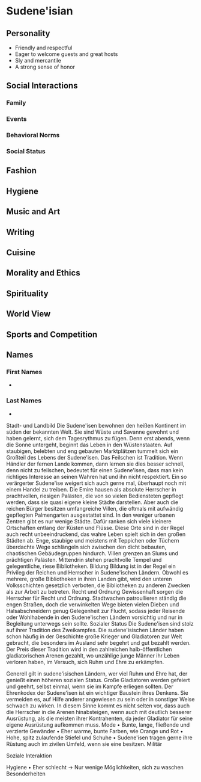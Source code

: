 # Sudene'isian

## Personality
* Friendly and respectful
* Eager to welcome guests and great hosts
* Sly and mercantile
* A strong sense of honor

## Social Interactions

### Family

### Events

### Behavioral Norms

### Social Status

## Fashion

## Hygiene

## Music and Art

## Writing

## Cuisine

## Morality and Ethics

## Spirituality

## World View

## Sports and Competition

## Names

### First Names
* 

### Last Names
* 

Stadt- und Landbild
Die Sudene'isen bewohnen den heißen Kontinent im süden der bekannten Welt. Sie sind Wüste und Savanne gewohnt und haben gelernt, sich dem Tagesrythmus zu fügen. Denn erst abends, wenn die Sonne untergeht, beginnt das Leben in den Wüstenstaaten. 
Auf staubigen, belebten und eng gebauten Marktplätzen tummelt sich ein Großteil des Lebens der Sudene'isen. Das Feilschen ist Tradition. Wenn Händler der fernen Lande kommen, dann lernen sie dies besser schnell, denn nicht zu feilschen, bedeutet für einen Sudene'isen, dass man kein richtiges Interesse an seinen Wahren hat und ihn nicht respektiert. Ein so verärgerter Sudene'ise weigert sich auch gerne mal, überhaupt noch mit einem Handel zu treiben. 
Die Emire hausen als absolute Herrscher in prachtvollen, riesigen Palästen, die von so vielen Bediensteten gepflegt werden, dass sie quasi eigene kleine Städte darstellen. Aber auch die reichen Bürger besitzen umfangreiche Villen, die oftmals mit aufwändig gepflegten Palmengarten ausgestattet sind.
In den weniger urbanen Zentren gibt es nur wenige Städte. Dafür ranken sich viele kleinere Ortschaften entlang der Küsten und Flüsse. Diese Orte sind in der Regel auch recht unbeeindruckend, das wahre Leben spielt sich in den großen Städten ab. Enge, staubige und meistens mit Teppichen oder Tüchern überdachte Wege schlängeln sich zwischen den dicht bebauten, chaotischen Gebäudegruppen hindurch. Villen grenzen an Slums und prächtigen Palästen. Mittendrin stehen prachtvolle Tempel und gelegentliche, riese Bibliotheken. 
Bildung
Bildung ist in der Regel ein Privileg der Reichen und Herrscher in Sudene'ischen Ländern. Obwohl es mehrere, große Bibliotheken in ihren Landen gibt, wird den unteren Volksschichten gesetzlich verboten, die Bibliotheken zu anderen Zwecken als zur Arbeit zu betreten. 
Recht und Ordnung
Gewissenhaft sorgen die Herrscher für Recht und Ordnung. Stadtwachen patroullieren ständig die engen Straßen, doch die verwinkelten Wege bieten vielen Dieben und Halsabschneidern genug Gelegenheit zur Flucht, sodass jeder Reisende oder Wohlhabende in den Sudene'ischen Ländern vorsichtig und nur in Begleitung unterwegs sein sollte. 
Sozialer Status
Die Sudene'isen sind stolz auf ihrer Tradition des Zweikampfes. Die sudene'isischen Länder haben schon häufig in der Geschichte große Krieger und Gladiatoren zur Welt gebracht, die besonders im Ausland sehr begehrt und gut bezahlt werden. Der Preis dieser Tradition wird in den zahlreichen halb-öffentlichen gladiatorischen Arenen gezahlt, wo unzählige junge Männer ihr Leben verloren haben, im Versuch, sich Ruhm und Ehre zu erkämpfen. 

Generell gilt in sudene'isischen Ländern, wer viel Ruhm und Ehre hat, der genießt einen höheren sozialen Status. Große Gladiatoren werden gefeiert und geehrt, selbst einmal, wenn sie im Kampfe erliegen sollten. Der Ehrenkodex der Sudene'isen ist ein wichtiger Baustein ihres Denkens. Sie vermeiden es, auf Hilfe anderer angewiesen zu sein oder in sonstiger Weise schwach zu wirken. 
In diesem Sinne kommt es nicht selten vor, dass auch die Herrscher in die Arenen hinabsteigen, wenn auch mit deutlich besserer Ausrüstung, als die meisten ihrer Kontrahenten, da jeder Gladiator für seine eigene Ausrüstung aufkommen muss. 
Mode
    • Bunte, lange, fließende und verzierte Gewänder
    • Eher warme, bunte Farben, wie Orange und Rot
    • Hohe, spitz zulaufende Stiefel und Schuhe
    • Sudene'isen tragen gerne ihre Rüstung auch im zivilen Umfeld, wenn sie eine besitzen.
Militär

Soziale Interaktion

Hygiene
    • Eher schlecht → Nur wenige Möglichkeiten, sich zu waschen
Besonderheiten
